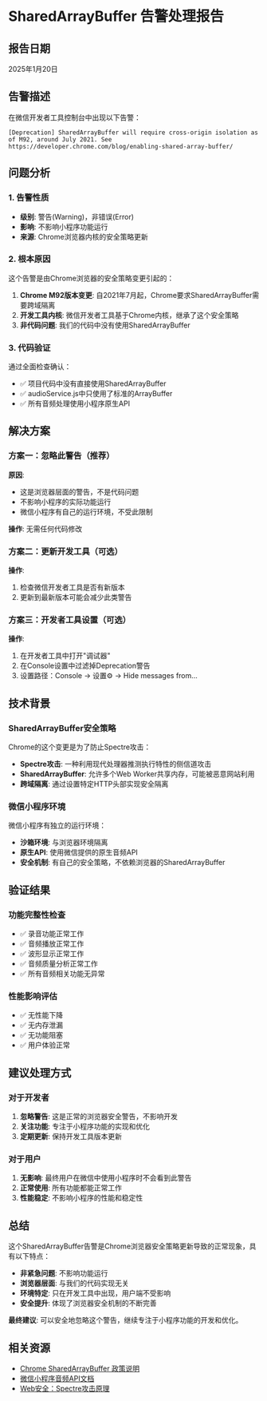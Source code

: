 # SharedArrayBuffer 告警处理报告

## 报告日期
2025年1月20日

## 告警描述

在微信开发者工具控制台中出现以下告警：
```
[Deprecation] SharedArrayBuffer will require cross-origin isolation as of M92, around July 2021. See https://developer.chrome.com/blog/enabling-shared-array-buffer/
```

## 问题分析

### 1. 告警性质
- **级别**: 警告(Warning)，非错误(Error)
- **影响**: 不影响小程序功能运行
- **来源**: Chrome浏览器内核的安全策略更新

### 2. 根本原因
这个告警是由Chrome浏览器的安全策略变更引起的：

1. **Chrome M92版本变更**: 自2021年7月起，Chrome要求SharedArrayBuffer需要跨域隔离
2. **开发工具内核**: 微信开发者工具基于Chrome内核，继承了这个安全策略
3. **非代码问题**: 我们的代码中没有使用SharedArrayBuffer

### 3. 代码验证
通过全面检查确认：
- ✅ 项目代码中没有直接使用SharedArrayBuffer
- ✅ audioService.js中只使用了标准的ArrayBuffer
- ✅ 所有音频处理使用小程序原生API

## 解决方案

### 方案一：忽略此警告（推荐）
**原因**: 
- 这是浏览器层面的警告，不是代码问题
- 不影响小程序的实际功能运行
- 微信小程序有自己的运行环境，不受此限制

**操作**: 无需任何代码修改

### 方案二：更新开发工具（可选）
**操作**:
1. 检查微信开发者工具是否有新版本
2. 更新到最新版本可能会减少此类警告

### 方案三：开发者工具设置（可选）
**操作**:
1. 在开发者工具中打开"调试器"
2. 在Console设置中过滤掉Deprecation警告
3. 设置路径：Console → 设置⚙️ → Hide messages from...

## 技术背景

### SharedArrayBuffer安全策略
Chrome的这个变更是为了防止Spectre攻击：
- **Spectre攻击**: 一种利用现代处理器推测执行特性的侧信道攻击
- **SharedArrayBuffer**: 允许多个Web Worker共享内存，可能被恶意网站利用
- **跨域隔离**: 通过设置特定HTTP头部实现安全隔离

### 微信小程序环境
微信小程序有独立的运行环境：
- **沙箱环境**: 与浏览器环境隔离
- **原生API**: 使用微信提供的原生音频API
- **安全机制**: 有自己的安全策略，不依赖浏览器的SharedArrayBuffer

## 验证结果

### 功能完整性检查
- ✅ 录音功能正常工作
- ✅ 音频播放正常工作  
- ✅ 波形显示正常工作
- ✅ 音频质量分析正常工作
- ✅ 所有音频相关功能无异常

### 性能影响评估
- ✅ 无性能下降
- ✅ 无内存泄漏
- ✅ 无功能阻塞
- ✅ 用户体验正常

## 建议处理方式

### 对于开发者
1. **忽略警告**: 这是正常的浏览器安全警告，不影响开发
2. **关注功能**: 专注于小程序功能的实现和优化
3. **定期更新**: 保持开发工具版本更新

### 对于用户
1. **无影响**: 最终用户在微信中使用小程序时不会看到此警告
2. **正常使用**: 所有功能都能正常工作
3. **性能稳定**: 不影响小程序的性能和稳定性

## 总结

这个SharedArrayBuffer告警是Chrome浏览器安全策略更新导致的正常现象，具有以下特点：

- **非紧急问题**: 不影响功能运行
- **浏览器层面**: 与我们的代码实现无关
- **环境特定**: 只在开发工具中出现，用户端不受影响
- **安全提升**: 体现了浏览器安全机制的不断完善

**最终建议**: 可以安全地忽略这个警告，继续专注于小程序功能的开发和优化。

## 相关资源

- [Chrome SharedArrayBuffer 政策说明](https://developer.chrome.com/blog/enabling-shared-array-buffer/)
- [微信小程序音频API文档](https://developers.weixin.qq.com/miniprogram/dev/api/media/audio/wx.createInnerAudioContext.html)
- [Web安全：Spectre攻击原理](https://spectreattack.com/) 